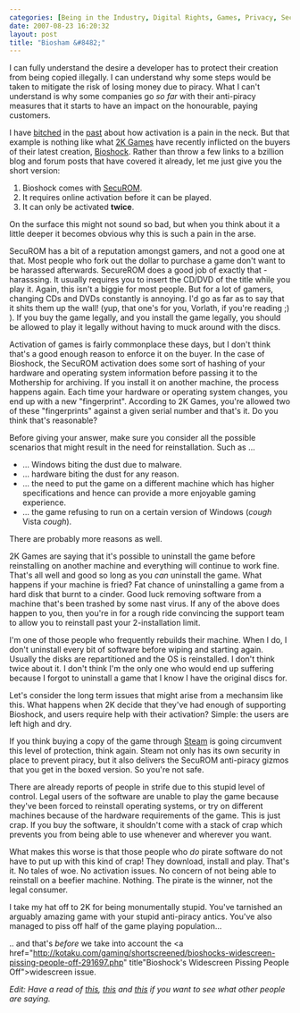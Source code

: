 ```yaml
---
categories: [Being in the Industry, Digital Rights, Games, Privacy, Security, WTF]
date: 2007-08-23 16:20:32
layout: post
title: "Biosham &#8482;"
---
```

I can fully understand the desire a developer has to protect their creation from being copied illegally. I can understand why some steps would be taken to mitigate the risk of losing money due to piracy. What I can't understand is why some companies go <em>so far</em> with their anti-piracy measures that it starts to have an impact on the honourable, paying customers.

I have <a href="/posts/microsoft-vista-licence-restrictions/" title="Microsoft Vista License Restrictions">bitched</a> in the <a href="/posts/office-registration-and-activation/" title="Office Registratoin and Activation">past</a> about how activation is a pain in the neck. But that example is nothing like what <a href="http://www.2kgames.com/" title="2K Games">2K Games</a> have recently inflicted on the buyers of their latest creation, <a href="http://www.2kgames.com/bioshock/" title="Bioshock">Bioshock</a>. Rather than throw a few links to a bzillion blog and forum posts that have covered it already, let me just give you the short version:
<ol><li>Bioshock comes with <a href="http://www.securom.com/" title="SecuROM">SecuROM</a>.</li><li>It requires online activation before it can be played.</li><li>It can only be activated <strong>twice</strong>.</li></ol>On the surface this might not sound so bad, but when you think about it a little deeper it becomes obvious why this is such a pain in the arse.

<!--more-->

SecuROM has a bit of a reputation amongst gamers, and not a good one at that. Most people who fork out the dollar to purchase a game don't want to be harassed afterwards. SecureROM does a good job of exactly that - harasssing. It usually requires you to insert the CD/DVD of the title while you play it. Again, this isn't a biggie for most people. But for a lot of gamers, changing CDs and DVDs constantly is annoying. I'd go as far as to say that it shits them up the wall! (yup, that one's for you, Vorlath, if you're reading ;) ). If you buy the game legally, and you install the game legally, you should be allowed to play it legally without having to muck around with the discs.

Activation of games is fairly commonplace these days, but I don't think that's a good enough reason to enforce it on the buyer. In the case of Bioshock, the SecuROM activation does some sort of hashing of your hardware and operating system information before passing it to the Mothership for archiving. If you install it on another machine, the process happens again. Each time your hardware or operating system changes, you end up with a new "fingerprint". According to 2K Games, you're allowed two of these "fingerprints" against a given serial number and that's it. Do you think that's reasonable?

Before giving your answer, make sure you consider all the possible scenarios that might result in the need for reinstallation. Such as ...<ul><li>... Windows biting the dust due to malware.</li><li>... hardware biting the dust for any reason.</li><li>... the need to put the game on a different machine which has higher specifications and hence can provide a more enjoyable gaming experience.</li><li>... the game refusing to run on a certain version of Windows (<em>cough</em> Vista <em>cough</em>).</li></ul>There are probably more reasons as well.

2K Games are saying that it's possible to uninstall the game before reinstalling on another machine and everything will continue to work fine. That's all well and good so long as you <em>can</em> uninstall the game. What happens if your machine is fried? Fat chance of uninstalling a game from a hard disk that burnt to a cinder. Good luck removing software from a machine that's been trashed by some nast virus. If any of the above does happen to you, then you're in for a rough ride convincing the support team to allow you to reinstall past your 2-installation limit.

I'm one of those people who frequently rebuilds their machine. When I do, I don't uninstall every bit of software before wiping and starting again. Usually the disks are repartitioned and the OS is reinstalled. I don't think twice about it. I don't think I'm the only one who would end up suffering because I forgot to uninstall a game that I know I have the original discs for.

Let's consider the long term issues that might arise from a mechansim like this. What happens when 2K decide that they've had enough of supporting Bioshock, and users require help with their activation? Simple: the users are left high and dry.

If you think buying a copy of the game through <a href="http://www.steampowered.com/" title="Steam">Steam</a> is going circumvent this level of protection, think again. Steam not only has its own security in place to prevent piracy, but it also delivers the SecuROM anti-piracy gizmos that you get in the boxed version. So you're not safe.

There are already reports of people in strife due to this stupid level of control. Legal users of the software are unable to play the game because they've been forced to reinstall operating systems, or try on different machines because of the hardware requirements of the game. This is just crap. If you buy the software, it shouldn't come with a stack of crap which prevents you from being able to use whenever and wherever you want.

What makes this worse is that those people who <em>do</em> pirate software do not have to put up with this kind of crap! They download, install and play. That's it. No tales of woe. No activation issues. No concern of not being able to reinstall on a beefier machine. Nothing. The pirate is the winner, not the legal consumer.

I take my hat off to 2K for being monumentally stupid. You've tarnished an arguably amazing game with your stupid anti-piracy antics. You've also managed to piss off half of the game playing population...

.. and that's <em>before</em> we take into account the <a href="http://kotaku.com/gaming/shortscreened/bioshocks-widescreen-pissing-people-off-291697.php" title"Bioshock's Widescreen Pissing People Off">widescreen</a> issue.

<em>Edit: Have a read of <a href="http://forums.steampowered.com/forums/showthread.php?t=589874" title="Steampowered Forums">this</a>, <a href="http://forums.2kgames.com/forums/showthread.php?t=5527" title="2K Forums">this</a> and <a href="http://digg.com/pc_games/More_Bioshock_stupidness_you_can_only_install_the_game_twice_WTF" title="More Bioshock Stupidnesss (Digg)">this</a> if you want to see what other people are saying.</em>
